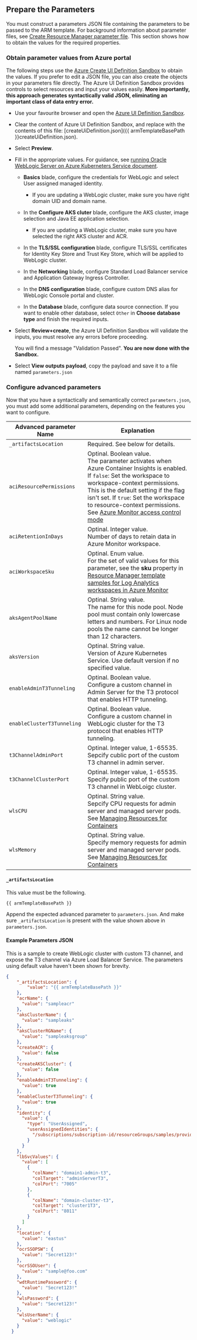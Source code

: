 ## Prepare the Parameters

You must construct a parameters JSON file containing the parameters to be passed to the ARM template.
For background information about parameter files, see [Create Resource Manager parameter file](https://docs.microsoft.com/en-us/azure/azure-resource-manager/templates/parameter-files). 
This section shows how to obtain the values for the required properties.

### Obtain parameter values from Azure portal

The following steps use the [Azure Create UI Definition Sandbox](https://portal.azure.com/?feature.customPortal=false#blade/Microsoft_Azure_CreateUIDef/SandboxBlade) to obtain the values. If you prefer to edit a JSON file, you can also create the objects in your parameters file directly. The Azure UI Definition Sandbox provides controls to select resources and input your values easily.  **More importantly, this approach generates syntactically valid JSON, eliminating an important class of data entry error.**

- Use your favourite browser and open the [Azure UI Definition Sandbox](https://portal.azure.com/?feature.customPortal=false#blade/Microsoft_Azure_CreateUIDef/SandboxBlade).

- Clear the content of Azure UI Definition Sandbox, and replace with the contents of this file: [createUiDefinition.json]({{ armTemplateBasePath }}createUiDefinition.json).

- Select **Preview**.

- Fill in the appropriate values. For guidance, see [running Oracle WebLogic Server on Azure Kuberneters Service document](https://oracle.github.io/weblogic-kubernetes-operator/userguide/aks/).

  - **Basics** blade, configure the credentials for WebLogic and select User assigned managed identity.

    - If you are updating a WebLogic cluster, make sure you have right domain UID and domain name.

  - In the **Configure AKS cluter** blade, configure the AKS cluster, image selection and Java EE application selection.

    - If you are updating a WebLogic cluster, make sure you have selected the right AKS cluster and ACR.

  - In the **TLS/SSL configuration** blade, configure TLS/SSL certificates for Identity Key Store and Trust Key Store, which will be applied to WebLogic cluster.

  - In the **Networking** blade, configure Standard Load Balancer service and Application Gateway Ingress Controller.

  - In the **DNS configuration** blade, configure custom DNS alias for WebLogic Console portal and cluster.

  - In the **Database** blade, configure data source connection. If you want to enable other database, select `Other` in **Choose database type** and finish the required inputs.

- Select **Review+create**, the Azure UI Definition Sandbox will validate the inputs, you must resolve any errors before proceeding.

  You will find a message "Validation Passed".  **You are now done with the Sandbox.**

- Select **View outputs payload**, copy the payload and save it to a file named `parameters.json`

### Configure advanced parameters

Now that you have a syntactically and semantically correct `parameters.json`, you must add some additional parameters, depending on the features you want to configure.

| Advanced parameter Name | Explanation |
|----------------|-------------|
| `_artifactsLocation`| Required. See below for details. |
| `aciResourcePermissions`| Optinal. Boolean value. <br> The parameter activates when Azure Container Insights is enabled. If `false`: Set the workspace to workspace-context permissions. This is the default setting if the flag isn't set. If `true`: Set the workspace to resource-context permissions. See [Azure Monitor access control mode](https://docs.microsoft.com/en-us/azure/azure-monitor/logs/manage-access#configure-access-control-mode) |
| `aciRetentionInDays`| Optinal. Integer value. <br> Number of days to retain data in Azure Monitor workspace. |
| `aciWorkspaceSku`| Optinal. Enum value. <br> For the set of valid values for this parameter, see the **sku** property in [Resource Manager template samples for Log Analytics workspaces in Azure Monitor](https://docs.microsoft.com/en-us/azure/azure-monitor/logs/resource-manager-workspace#template-file) |
| `aksAgentPoolName` | Optinal. String value. <br> The name for this node pool. Node pool must contain only lowercase letters and numbers. For Linux node pools the name cannot be longer than 12 characters. |
| `aksVersion`| Optinal. String value. <br> Version of Azure Kubernetes Service. Use default version if no specified value. |
| `enableAdminT3Tunneling`| Optinal. Boolean value. <br> Configure a custom channel in Admin Server for the T3 protocol that enables HTTP tunneling. |
| `enableClusterT3Tunneling` | Optinal. Boolean value. <br> Configure a custom channel in WebLogic cluster for the T3 protocol that enables HTTP tunneling. |
| `t3ChannelAdminPort` | Optinal. Integer value, 1-65535. <br> Sepcify cublic port of the custom T3 channel in admin server. |
| `t3ChannelClusterPort` | Optinal. Integer value, 1-65535. <br> Specify public port of the custom T3 channel in WebLoigc cluster. |
| `wlsCPU` | Optinal. String value. <br> Sepcify CPU requests for admin server and managed server pods. See [Managing Resources for Containers](https://kubernetes.io/docs/concepts/configuration/manage-resources-containers/)|
| `wlsMemory` | Optinal. String value. <br> Specify memory requests for admin server and managed server pods. See [Managing Resources for Containers](https://kubernetes.io/docs/concepts/configuration/manage-resources-containers/)|


#### `_artifactsLocation`

This value must be the following.

```bash
{{ armTemplateBasePath }}
```

Append the expected advanced parameter to `parameters.json`. And make sure `_artifactsLocation` is present with the value shown above in `parameters.json`.

#### Example Parameters JSON

This is a sample to create WebLogic cluster with custom T3 channel, and expose the T3 channel via Azure Load Balancer Service. 
The parameters using default value haven't been shown for brevity.

```json
{
    "_artifactsLocation": {
        "value": "{{ armTemplateBasePath }}"
    },
    "acrName": {
      "value": "sampleacr"
    },
    "aksClusterName": {
      "value": "sampleaks"
    },
    "aksClusterRGName": {
      "value": "sampleaksgroup"
    },
    "createACR": {
      "value": false
    },
    "createAKSCluster": {
      "value": false
    },
    "enableAdminT3Tunneling": {
      "value": true
    },
    "enableClusterT3Tunneling": {
      "value": true
    },
    "identity": {
      "value": {
        "type": "UserAssigned",
        "userAssignedIdentities": {
          "/subscriptions/subscription-id/resourceGroups/samples/providers/Microsoft.ManagedIdentity/userAssignedIdentities/azure_wls_aks": {}
        }
      }
    },
    "lbSvcValues": {
      "value": [
        {
          "colName": "domain1-admin-t3",
          "colTarget": "adminServerT3",
          "colPort": "7005"
        },
        {
          "colName": "domain-cluster-t3",
          "colTarget": "cluster1T3",
          "colPort": "8011"
        }
      ]
    },
    "location": {
      "value": "eastus"
    },
    "ocrSSOPSW": {
      "value": "Secret123!"
    },
    "ocrSSOUser": {
      "value": "sample@foo.com"
    },
    "wdtRuntimePassword": {
      "value": "Secret123!"
    },
    "wlsPassword": {
      "value": "Secret123!"
    },
    "wlsUserName": {
      "value": "weblogic"
    }
  }
```

